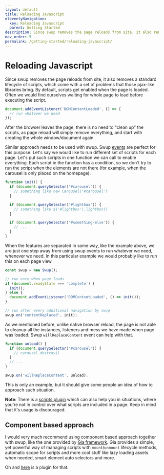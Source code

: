 ```yaml
---
layout: default
title: Reloading Javascript
eleventyNavigation:
  key: Reloading Javascript
  parent: Getting Started
description: Since swup removes the page reloads from site, it also removes a standard lifecycle of scripts
nav_order: 5
permalink: /getting-started/reloading-javascript/
---
```


# Reloading Javascript

Since swup removes the page reloads from site, it also removes a standard lifecycle of scripts, which come with a set of problems that those pjax-like libraries bring.
By default, scripts get enabled when the page is loaded. Often we would find ourselves waiting for whole page to load before executing the script.

```javascript
document.addEventListener('DOMContentLoaded', () => {
  // run whatever we need
});
```

After the browser leaves the page, there is no need to "clean up" the scripts, as page reload will simply remove everything, and start with creating the whole window/document again.

Similar approach needs to be used with swup.
Swup [events](/events) are perfect for this purpose.
Let's say we would like to run different set of scripts for each page.
Let's put such scripts in one function we can call to enable everything.
Each script in the function has a condition, so we don't try to run the script when the elements are not there (for example, when the carousel is only placed on the homepage).

```javascript
function init() {
  if (document.querySelector('#carousel')) {
    // something like new Carousel('#carousel')
  }

  if (document.querySelector('#lightbox')) {
    // something like $('#lightbox').lightbox()
  }

  if (document.querySelector('#something-else')) {
    // ...
  }
}
```

When the features are separated in some way, like the example above, we are just one step away from using swup events to run whatever we need, whenever we need.
In this particular example we would probably like to run this on each page view.

```javascript
const swup = new Swup();

// run once when page loads
if (document.readyState === 'complete') {
  init();
} else {
  document.addEventListener('DOMContentLoaded', () => init());
}

// run after every additional navigation by swup
swup.on('contentReplaced', init);
```

As we mentioned before, unlike native browser reload, the page is not able to cleanup all the instances, listeners and mess we have made when page was loaded.
Swup `willReplaceContent` event can help with that.

```javascript
function unload() {
  if (document.querySelector('#carousel')) {
    // carousel.destroy()
  }
  // ...
}

swup.on('willReplaceContent', unload);
```

This is only an example, but it should give some people an idea of how to approach such situation.

**Note:** There is a [scripts plugin](/plugins/scripts-plugin) which can also help you in situations,
where you're not in control over what scripts are included in a page.
Keep in mind that it's usage is discouraged.

## Component based approach

I would very much recommend using component based approach together with swup, like the one provided by [Gia framework](https://github.com/giantcz/gia).
Gia provides a simple, yet powerful way of managing scripts with `mount`/`unmount` lifecycle methods,
automatic scope for scripts and more cool stuff like lazy loading assets when needed, smart element auto selectors and more.

Oh and [here](/plugins/gia-plugin) is a plugin for that.
